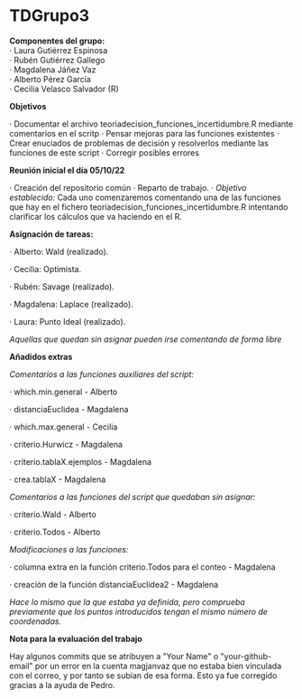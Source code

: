 # TDGrupo3
**Componentes del grupo:**    
· Laura Gutiérrez Espinosa  
· Rubén Gutiérrez Gallego  
· Magdalena Jáñez Vaz  
· Alberto Pérez García  
· Cecilia Velasco Salvador (R)  

**Objetivos**

· Documentar el archivo teoriadecision_funciones_incertidumbre.R mediante comentarios en el scritp
· Pensar mejoras para las funciones existentes
· Crear enuciados de problemas de decisión y resolverlos mediante las funciones de este script
· Corregir posibles errores


**Reunión inicial el día 05/10/22**

· Creación del repositorio común
· Reparto de trabajo.
· *Objetivo establecido:* Cada uno comenzaremos comentando una de las funciones que hay en el fichero teoriadecision_funciones_incertidumbre.R intentando clarificar los cálculos que va haciendo en el R.

**Asignación de tareas:**

· Alberto: Wald (realizado).

· Cecilia: Optimista. 

· Rubén: Savage (realizado). 

· Magdalena: Laplace (realizado). 

· Laura: Punto Ideal (realizado). 

*Aquellas que quedan sin asignar pueden irse comentando de forma libre*


**Añadidos extras**

*Comentarios a las funciones auxiliares del script:*

· which.min.general - Alberto

· distanciaEuclidea - Magdalena

· which.max.general - Cecilia

· criterio.Hurwicz - Magdalena

· criterio.tablaX.ejemplos - Magdalena

· crea.tablaX - Magdalena


*Comentarios a las funciones del script que quedaban sin asignar:*

· criterio.Wald - Alberto

· criterio.Todos - Alberto


*Modificaciones a las funciones:*

· columna extra en la función criterio.Todos para el conteo - Magdalena

· creación de la función distanciaEuclidea2 - Magdalena

*Hace lo mismo que la que estaba ya definida, pero comprueba previamente que los puntos introducidos tengan el mismo número de coordenadas.*

**Nota para la evaluación del trabajo**

Hay algunos commits que se atribuyen a "Your Name" o "your-github-email" por un error en la cuenta magjanvaz que no estaba bien vinculada con el correo, y por tanto se subían de esa forma. Esto ya fue corregido gracias a la ayuda de Pedro.
